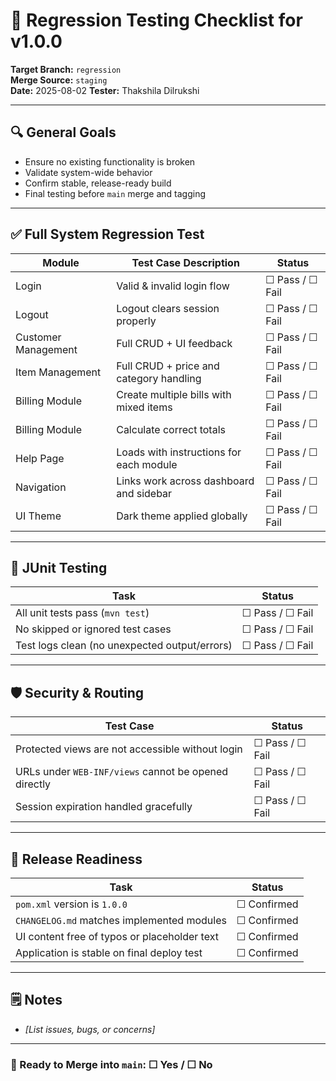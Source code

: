 # 🧪 Regression Testing Checklist for v1.0.0

**Target Branch:** `regression`  
**Merge Source:** `staging`  
**Date:** 2025-08-02
**Tester:** Thakshila Dilrukshi

---

## 🔍 General Goals

- Ensure no existing functionality is broken
- Validate system-wide behavior
- Confirm stable, release-ready build
- Final testing before `main` merge and tagging

---

## ✅ Full System Regression Test

| Module              | Test Case Description                   | Status          |
|---------------------|-----------------------------------------|-----------------|
| Login               | Valid & invalid login flow              | ☐ Pass / ☐ Fail |
| Logout              | Logout clears session properly          | ☐ Pass / ☐ Fail |
| Customer Management | Full CRUD + UI feedback                 | ☐ Pass / ☐ Fail |
| Item Management     | Full CRUD + price and category handling | ☐ Pass / ☐ Fail |
| Billing Module      | Create multiple bills with mixed items  | ☐ Pass / ☐ Fail |
| Billing Module      | Calculate correct totals                | ☐ Pass / ☐ Fail |
| Help Page           | Loads with instructions for each module | ☐ Pass / ☐ Fail |
| Navigation          | Links work across dashboard and sidebar | ☐ Pass / ☐ Fail |
| UI Theme            | Dark theme applied globally             | ☐ Pass / ☐ Fail |

---

## 🧪 JUnit Testing

| Task                                          | Status          |
|-----------------------------------------------|-----------------|
| All unit tests pass (`mvn test`)              | ☐ Pass / ☐ Fail |
| No skipped or ignored test cases              | ☐ Pass / ☐ Fail |
| Test logs clean (no unexpected output/errors) | ☐ Pass / ☐ Fail |

---

## 🛡 Security & Routing

| Test Case                                            | Status          |
|------------------------------------------------------|-----------------|
| Protected views are not accessible without login     | ☐ Pass / ☐ Fail |
| URLs under `WEB-INF/views` cannot be opened directly | ☐ Pass / ☐ Fail |
| Session expiration handled gracefully                | ☐ Pass / ☐ Fail |

---

## 🧼 Release Readiness

| Task                                         | Status      |
|----------------------------------------------|-------------|
| `pom.xml` version is `1.0.0`                 | ☐ Confirmed |
| `CHANGELOG.md` matches implemented modules   | ☐ Confirmed |
| UI content free of typos or placeholder text | ☐ Confirmed |
| Application is stable on final deploy test   | ☐ Confirmed |

---

## 🗒 Notes

- _[List issues, bugs, or concerns]_

---

### 🚀 Ready to Merge into `main`: ☐ Yes / ☐ No